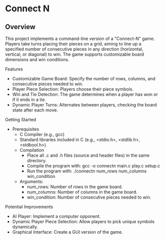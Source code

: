 # Connect N

## Overview
This project implements a command-line version of a "Connect-N" game. Players take turns placing their pieces on a grid, aiming to line up a specified number of consecutive pieces in any direction (horizontal, vertical, or diagonal) to win. The game supports customizable board dimensions and win conditions.

Features
 - Customizable Game Board: Specify the number of rows, columns, and consecutive pieces needed to win.
 - Player Piece Selection: Players choose their piece symbols.
 - Win and Tie Detection: The game determines when a player has won or if it ends in a tie.
 - Dynamic Player Turns: Alternates between players, checking the board state after each move.

Getting Started
 - Prerequisites
   - C Compiler (e.g., gcc)
   - Standard libraries included in C (e.g., <stdio.h>, <stdlib.h>, <stdbool.h>)
   - Compilation
     - Place all .c and .h files (source and header files) in the same directory.
     - Compile the program with: gcc -o connectn main.c play.c setup.c
     - Run the program with: ./connectn num_rows num_columns win_condition
   - Arguments:
     - num_rows: Number of rows in the game board.
     - num_columns: Number of columns in the game board.
     - win_condition: Number of consecutive pieces needed to win.

Potential Improvements
 - AI Player: Implement a computer opponent.
 - Dynamic Player Piece Selection: Allow players to pick unique symbols dynamically.
 - Graphical Interface: Create a GUI version of the game.
